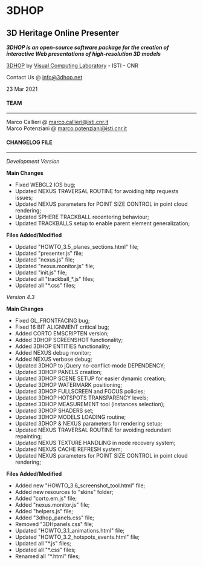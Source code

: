 **3DHOP**
=========
3D Heritage Online Presenter
----------------------------
***3DHOP is an open-source software package for the creation of interactive Web presentations of high-resolution 3D models***  

[3DHOP](http://www.3dhop.net) by [Visual Computing Laboratory](http://vcg.isti.cnr.it) - ISTI - CNR

Contact Us @ info@3dhop.net

23 Mar 2021

#### TEAM
---------

Marco Callieri       @ marco.callieri@isti.cnr.it  
Marco Potenziani     @ marco.potenziani@isti.cnr.it

#### CHANGELOG FILE
-------------------

*Development Version*  

**Main Changes**

* Fixed WEBGL2 IOS bug;
* Updated NEXUS TRAVERSAL ROUTINE for avoiding http requests issues;
* Updated NEXUS parameters for POINT SIZE CONTROL in point cloud rendering;
* Updated SPHERE TRACKBALL recentering behaviour;
* Updated TRACKBALLS setup to enable parent element generalization;

**Files Added/Modified**

* Updated "HOWTO_3.5_planes_sections.html" file;
* Updated "presenter.js" file;
* Updated "nexus.js" file;
* Updated "nexus.monitor.js" file;
* Updated "init.js" file;
* Updated all "trackball_*.js" files;
* Updated all "*.css" files;


*Version 4.3*  

**Main Changes**

* Fixed GL_FRONTFACING bug;
* Fixed 16 BIT ALIGNMENT critical bug;
* Added CORTO EMSCRIPTEN version;
* Added 3DHOP SCREENSHOT functionality;
* Added 3DHOP ENTITIES functionality;
* Added NEXUS debug monitor;
* Added NEXUS verbose debug;
* Updated 3DHOP to jQuery no-conflict-mode DEPENDENCY;
* Updated 3DHOP PANELS creation;
* Updated 3DHOP SCENE SETUP for easier dynamic creation;
* Updated 3DHOP WATERMARK positioning;
* Updated 3DHOP FULLSCREEN and FOCUS policies;
* Updated 3DHOP HOTSPOTS TRANSPARENCY levels;
* Updated 3DHOP MEASUREMENT tool (instances selection);
* Updated 3DHOP SHADERS set;
* Updated 3DHOP MODELS LOADING routine;
* Updated 3DHOP & NEXUS parameters for rendering setup;
* Updated NEXUS TRAVERSAL ROUTINE for avoiding redundant repainting;
* Updated NEXUS TEXTURE HANDLING in node recovery system;
* Updated NEXUS CACHE REFRESH system;
* Updated NEXUS parameters for POINT SIZE CONTROL in point cloud rendering;

**Files Added/Modified**

* Added new "HOWTO_3.6_screenshot_tool.html" file;
* Added new resources to "skins" folder;
* Added "corto.em.js" file;
* Added "nexus.monitor.js" file;
* Added "helpers.js" file;
* Added "3dhop_panels.css" file;
* Removed "3DHpanels.css" file;
* Updated "HOWTO_3.1_animations.html" file;
* Updated "HOWTO_3.2_hotspots_events.html" file;
* Updated all "*.js" files;
* Updated all "*.css" files;
* Renamed all "*.html" files;

